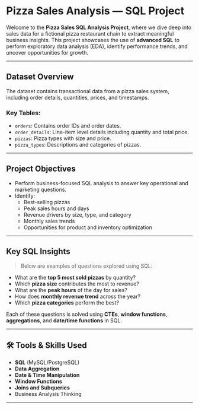#  Pizza Sales Analysis — SQL Project

Welcome to the **Pizza Sales SQL Analysis Project**, where we dive deep into sales data for a fictional pizza restaurant chain to extract meaningful business insights. This project showcases the use of **advanced SQL** to perform exploratory data analysis (EDA), identify performance trends, and uncover opportunities for growth.

---

##  Dataset Overview

The dataset contains transactional data from a pizza sales system, including order details, quantities, prices, and timestamps.

### Key Tables:

- `orders`: Contains order IDs and order dates.
- `order_details`: Line-item level details including quantity and total price.
- `pizzas`: Pizza types with size and price.
- `pizza_types`: Descriptions and categories of pizzas.

---

##  Project Objectives

- Perform business-focused SQL analysis to answer key operational and marketing questions.
- Identify:
  - Best-selling pizzas
  - Peak sales hours and days
  - Revenue drivers by size, type, and category
  - Monthly sales trends
  - Opportunities for product and inventory optimization

---

##  Key SQL Insights

> Below are examples of questions explored using SQL:

- What are the **top 5 most sold pizzas** by quantity?
- Which **pizza size** contributes the most to revenue?
- What are the **peak hours** of the day for sales?
- How does **monthly revenue trend** across the year?
- Which **pizza categories** perform the best?

Each of these questions is solved using **CTEs**, **window functions**, **aggregations**, and **date/time functions** in SQL.

---

## 🛠 Tools & Skills Used

- **SQL** (MySQL/PostgreSQL)
- **Data Aggregation**
- **Date & Time Manipulation**
- **Window Functions**
- **Joins and Subqueries**
- Business Analysis Thinking

---






